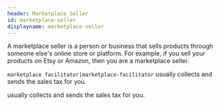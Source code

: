 ```yaml
---
header: Marketplace Seller
id: marketplace-seller
displayname: marketplace-seller
---
```

A marketplace seller is a person or business that sells products through someone else's online store or platform. For example, if you sell your products on Etsy or Amazon, then you are a marketplace seller.



 `marketplace facilitator|marketplace-facilitator` usually collects and sends the sales tax for you.

 usually collects and sends the sales tax for you.